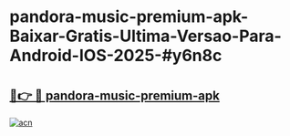 # pandora-music-premium-apk-Baixar-Gratis-Ultima-Versao-Para-Android-IOS-2025-#y6n8c

# <h2><a href="https://ainizakaria.my?title=pandora-music-premium-apk&ref=24M">🔗👉 🔴 pandora-music-premium-apk</a></h2>

[![acn](https://github.com/user-attachments/assets/0f9c940e-d8b0-45ae-aac7-cd30a18b3e1c)](https://ainizakaria.my?title=pandora-music-premium-apk&ref=24M)

